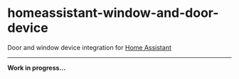 # homeassistant-window-and-door-device
Door and window device integration for [Home Assistant](https://www.home-assistant.io/)

-----
**Work in progress...**